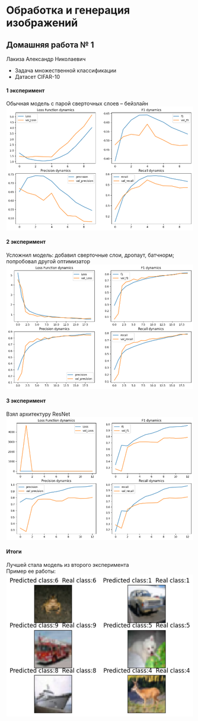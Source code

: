 # Обработка и генерация изображений
## Домашняя работа № 1

Лакиза Александр Николаевич

- Задача множественной классификации
- Датасет CIFAR-10

#### 1 эксперимент
Обычная модель с парой сверточных слоев – бейзлайн
![exp1](images/exp1.png)

#### 2 эксперимент
Усложнил модель: добавил сверточные слои, дропаут, батчнорм; попробовал другой оптимизатор
![exp2](images/exp2.png)

#### 3 эксперимент
Взял архитектуру ResNet
![exp3](images/exp3.png)

#### Итоги
Лучшей стала модель из второго эксперимента  
Пример ее работы:
![exp2_example](images/exp2_example.png)